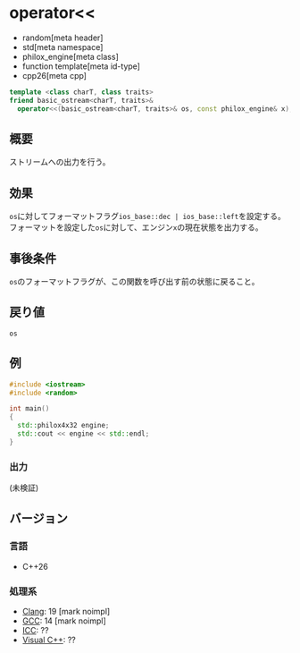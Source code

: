 # operator<<
* random[meta header]
* std[meta namespace]
* philox_engine[meta class]
* function template[meta id-type]
* cpp26[meta cpp]

```cpp
template <class charT, class traits>
friend basic_ostream<charT, traits>&
  operator<<(basic_ostream<charT, traits>& os, const philox_engine& x);
```

## 概要
ストリームへの出力を行う。


## 効果
`os`に対してフォーマットフラグ`ios_base::dec | ios_base::left`を設定する。  
フォーマットを設定した`os`に対して、エンジン`x`の現在状態を出力する。


## 事後条件
`os`のフォーマットフラグが、この関数を呼び出す前の状態に戻ること。


## 戻り値
`os`


## 例
```cpp example
#include <iostream>
#include <random>

int main()
{
  std::philox4x32 engine;
  std::cout << engine << std::endl;
}
```

### 出力
(未検証)

## バージョン
### 言語
- C++26

### 処理系
- [Clang](/implementation.md#clang): 19 [mark noimpl]
- [GCC](/implementation.md#gcc): 14 [mark noimpl]
- [ICC](/implementation.md#icc): ??
- [Visual C++](/implementation.md#visual_cpp): ??
